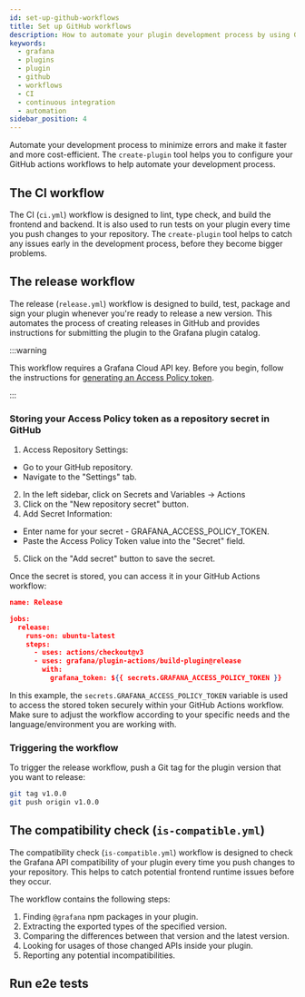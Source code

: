 ```yaml
---
id: set-up-github-workflows
title: Set up GitHub workflows
description: How to automate your plugin development process by using GitHub workflows.
keywords:
  - grafana
  - plugins
  - plugin
  - github
  - workflows
  - CI
  - continuous integration
  - automation
sidebar_position: 4
---
```


Automate your development process to minimize errors and make it faster and more cost-efficient. The `create-plugin` tool helps you to configure your GitHub actions workflows to help automate your development process.

## The CI workflow

The CI (`ci.yml`) workflow is designed to lint, type check, and build the frontend and backend. It is also used to run tests on your plugin every time you push changes to your repository. The `create-plugin` tool helps to catch any issues early in the development process, before they become bigger problems.

## The release workflow

The release (`release.yml`) workflow is designed to build, test, package and sign your plugin whenever you're ready to release a new version. This automates the process of creating releases in GitHub and provides instructions for submitting the plugin to the Grafana plugin catalog.

:::warning

This workflow requires a Grafana Cloud API key. Before you begin, follow the instructions for [generating an Access Policy token](../../publish-a-plugin/sign-a-plugin#generate-an-access-policy-token).

:::

### Storing your Access Policy token as a repository secret in GitHub

1. Access Repository Settings:

- Go to your GitHub repository.
- Navigate to the "Settings" tab.

2. In the left sidebar, click on Secrets and Variables -> Actions
3. Click on the "New repository secret" button.
4. Add Secret Information:

- Enter name for your secret - GRAFANA_ACCESS_POLICY_TOKEN.
- Paste the Access Policy Token value into the "Secret" field.

5. Click on the "Add secret" button to save the secret.

Once the secret is stored, you can access it in your GitHub Actions workflow:

```json title="release.yml"
name: Release

jobs:
  release:
    runs-on: ubuntu-latest
    steps:
      - uses: actions/checkout@v3
      - uses: grafana/plugin-actions/build-plugin@release
        with:
          grafana_token: ${{ secrets.GRAFANA_ACCESS_POLICY_TOKEN }}

```

In this example, the `secrets.GRAFANA_ACCESS_POLICY_TOKEN` variable is used to access the stored token securely within your GitHub Actions workflow. Make sure to adjust the workflow according to your specific needs and the language/environment you are working with.

### Triggering the workflow

To trigger the release workflow, push a Git tag for the plugin version that you want to release:

```bash
git tag v1.0.0
git push origin v1.0.0
```

## The compatibility check (`is-compatible.yml`)

The compatibility check (`is-compatible.yml`) workflow is designed to check the Grafana API compatibility of your plugin every time you push changes to your repository. This helps to catch potential frontend runtime issues before they occur.

The workflow contains the following steps:

1. Finding `@grafana` npm packages in your plugin.
1. Extracting the exported types of the specified version.
1. Comparing the differences between that version and the latest version.
1. Looking for usages of those changed APIs inside your plugin.
1. Reporting any potential incompatibilities.

## Run e2e tests
